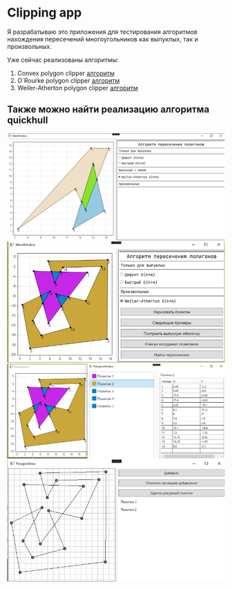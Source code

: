 # Clipping app

Я разрабатываю это приложения для тестирования алгоритмов нахождения пересечений многоугольников как выпуклых, так и произвольных.

Уже сейчас реализованы алгоритмы:
1. Convex polygon clipper [алгоритм](./Core/Clippers/ConvexPolygonClipper/ConvexPolygonClipper.md)
1. O`Rourke polygon clipper [алгоритм](./Core/Clippers/RourkeChienPolygonClipper/RourkeChienPolygonClipper.md)
1. Weiler-Atherton polygon clipper [алгоритм](./Core/Clippers/WeilerAthertonPolygonClipper/WeilerAthertonPolygonClipper.md)

Также можно найти реализацию алгоритма quickhull
---

![example2](./Imgs/exm2.png)
![example1](./Imgs/exm6.png)
![example2](./Imgs/exm7.png)
![example3](./Imgs/exm5.png)